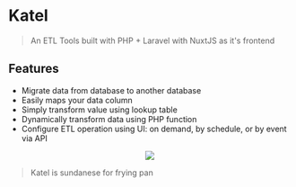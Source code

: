 # Katel

> An ETL Tools built with PHP + Laravel with NuxtJS as it's frontend

## Features

- Migrate data from database to another database
- Easily maps your data column
- Simply transform value using lookup table
- Dynamically transform data using PHP function
- Configure ETL operation using UI: on demand, by schedule, or by event via API

<p align="center">
<img src="https://i.imgur.com/oG3vbC8.jpg">
</p>

> Katel is sundanese for frying pan
